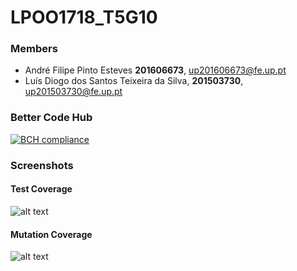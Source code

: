 # LPOO1718_T5G10

### Members
* André Filipe Pinto Esteves **201606673**, up201606673@fe.up.pt
* Luís Diogo dos Santos Teixeira da Silva, **201503730**, up201503730@fe.up.pt



### Better Code Hub

[![BCH compliance](https://bettercodehub.com/edge/badge/EstevesAndre/LPOO1718_T5G10?branch=master&token=2a8b0417deb74d4e71b0001969e8e92021e56256)](https://bettercodehub.com/)


### Screenshots

####  Test Coverage 

![alt text](https://github.com/EstevesAndre/LPOO1718_T5G10/blob/master/doc/Test%20Coverage.png)

#### Mutation Coverage

![alt text](https://github.com/EstevesAndre/LPOO1718_T5G10/blob/master/doc/Mutation%20Coverage.png)
